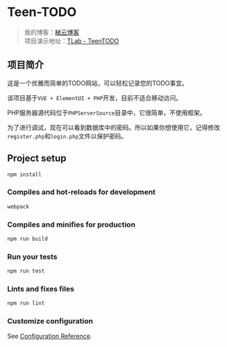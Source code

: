 # Teen-TODO

>我的博客：[梯云博客](https://www.teenshare.club)\
>项目演示地址：[TLab  -  TeenTODO](http://lab.teenshare.club/teen-todo/)

## 项目简介

这是一个优雅而简单的TODO网站，可以轻松记录您的TODO事宜。

该项目基于`VUE + ElementUI + PHP`开发，目前不适合移动访问。

PHP服务器源代码位于`PHPServerSource`目录中，它很简单，不使用框架。

为了进行调试，现在可以看到数据库中的密码。所以如果你想使用它，记得修改`register.php`和`login.php`文件以保护密码。

## Project setup

```cmd
npm install
```

### Compiles and hot-reloads for development

```cmd
webpack
```

### Compiles and minifies for production

```cmd
npm run build
```

### Run your tests

```cmd
npm run test
```

### Lints and fixes files

```cmd
npm run lint
```

### Customize configuration

See [Configuration Reference](https://cli.vuejs.org/config/).
